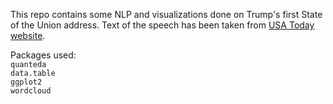 This repo contains some NLP and visualizations done on Trump's first State of the Union address.
Text of the speech has been taken from [USA Today website](https://www.usatoday.com/story/news/politics/2018/01/30/state-union-read-excerpts-president-trumps-address/1080784001/).

Packages used:  
`quanteda`  
`data.table`  
`ggplot2`  
`wordcloud`  
